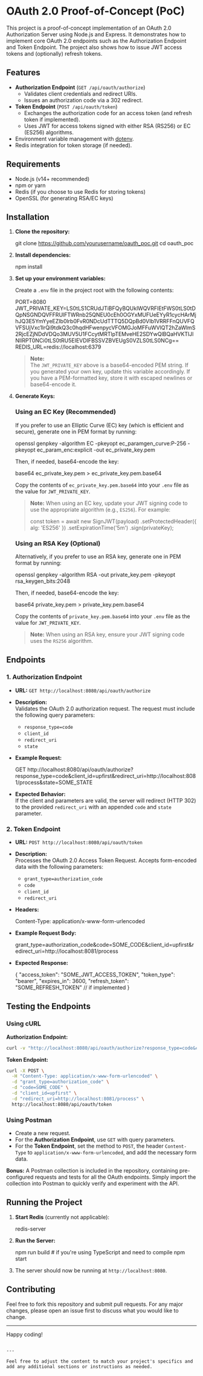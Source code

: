 # OAuth 2.0 Proof-of-Concept (PoC)

This project is a proof-of-concept implementation of an OAuth 2.0 Authorization Server using Node.js and Express. It demonstrates how to implement core OAuth 2.0 endpoints such as the Authorization Endpoint and Token Endpoint. The project also shows how to issue JWT access tokens and (optionally) refresh tokens.

## Features

- **Authorization Endpoint** (`GET /api/oauth/authorize`)
  - Validates client credentials and redirect URIs.
  - Issues an authorization code via a 302 redirect.
- **Token Endpoint** (`POST /api/oauth/token`)
  - Exchanges the authorization code for an access token (and refresh token if implemented).
  - Uses JWT for access tokens signed with either RSA (RS256) or EC (ES256) algorithms.
- Environment variable management with [dotenv](https://www.npmjs.com/package/dotenv).
- Redis integration for token storage (if needed).

## Requirements

- Node.js (v14+ recommended)
- npm or yarn
- Redis (if you choose to use Redis for storing tokens)
- OpenSSL (for generating RSA/EC keys)

## Installation

1. **Clone the repository:**

   git clone https://github.com/yourusername/oauth_poc.git
   cd oauth_poc

2. **Install dependencies:**

   npm install

3. **Set up your environment variables:**

   Create a `.env` file in the project root with the following contents:

   PORT=8080
   JWT_PRIVATE_KEY=LS0tLS1CRUdJTiBFQyBQUklWQVRFIEtFWS0tLS0tDQpNSGNDQVFFRUlFTWRnb25QNEU0cEh0OGYxMUFUeEYyR1cycHArMjhJQ3E5YmYyeEZIb0lrb0FvR0NDcUdTTTQ5DQpBd0VIb1VRRFFnQUVFQVFSUjVxc1lrQi9tdkQ3c0hqdHFwenpycVFOMGJoMFFuWVlQT2hZaWlmS2RjcEZjNDdVDQo3MUV5U1FCcytMRTlpTEMveHE2SDYwQlBQaHVKTlJlNllRPT0NCi0tLS0tRU5EIEVDIFBSSVZBVEUgS0VZLS0tLS0NCg==
   REDIS_URL=redis://localhost:6379

   > **Note:**  
   The `JWT_PRIVATE_KEY` above is a base64-encoded PEM string. If you generated your own key, update this variable accordingly. If you have a PEM-formatted key, store it with escaped newlines or base64-encode it.

4. **Generate Keys:**

   ### Using an EC Key (Recommended)
   If you prefer to use an Elliptic Curve (EC) key (which is efficient and secure), generate one in PEM format by running:
   
   openssl genpkey -algorithm EC -pkeyopt ec_paramgen_curve:P-256 -pkeyopt ec_param_enc:explicit -out ec_private_key.pem
   
   Then, if needed, base64-encode the key:
   
   base64 ec_private_key.pem > ec_private_key.pem.base64
   
   Copy the contents of `ec_private_key.pem.base64` into your `.env` file as the value for `JWT_PRIVATE_KEY`.
   
   > **Note:** When using an EC key, update your JWT signing code to use the appropriate algorithm (e.g., `ES256`). For example:
    > 
    > const token = await new SignJWT(payload)
    >   .setProtectedHeader({ alg: 'ES256' })
    >   .setExpirationTime('5m')
    >   .sign(privateKey);

   ### Using an RSA Key (Optional)
   
   Alternatively, if you prefer to use an RSA key, generate one in PEM format by running:
   
   openssl genpkey -algorithm RSA -out private_key.pem -pkeyopt rsa_keygen_bits:2048
   
   Then, if needed, base64-encode the key:

   base64 private_key.pem > private_key.pem.base64
   
   Copy the contents of `private_key.pem.base64` into your `.env` file as the value for `JWT_PRIVATE_KEY`.
   
   > **Note:** When using an RSA key, ensure your JWT signing code uses the `RS256` algorithm.

## Endpoints

### 1. Authorization Endpoint

- **URL:** `GET http://localhost:8080/api/oauth/authorize`
- **Description:**  
  Validates the OAuth 2.0 authorization request. The request must include the following query parameters:
  - `response_type=code`
  - `client_id`
  - `redirect_uri`
  - `state`

- **Example Request:**

  GET http://localhost:8080/api/oauth/authorize?response_type=code&client_id=upfirst&redirect_uri=http://localhost:8081/process&state=SOME_STATE

- **Expected Behavior:**  
  If the client and parameters are valid, the server will redirect (HTTP 302) to the provided `redirect_uri` with an appended `code` and `state` parameter.

### 2. Token Endpoint

- **URL:** `POST http://localhost:8080/api/oauth/token`
- **Description:**  
  Processes the OAuth 2.0 Access Token Request. Accepts form-encoded data with the following parameters:
  - `grant_type=authorization_code`
  - `code`
  - `client_id`
  - `redirect_uri`

- **Headers:**

  Content-Type: application/x-www-form-urlencoded

- **Example Request Body:**

  grant_type=authorization_code&code=SOME_CODE&client_id=upfirst&redirect_uri=http://localhost:8081/process

- **Expected Response:**

  {
    "access_token": "SOME_JWT_ACCESS_TOKEN",
    "token_type": "bearer",
    "expires_in": 3600,
    "refresh_token": "SOME_REFRESH_TOKEN" // if implemented
  }

## Testing the Endpoints

### Using cURL

**Authorization Endpoint:**

```bash
curl -v "http://localhost:8080/api/oauth/authorize?response_type=code&client_id=upfirst&redirect_uri=http://localhost:8081/process&state=SOME_STATE"
```

**Token Endpoint:**

```bash
curl -X POST \
  -H "Content-Type: application/x-www-form-urlencoded" \
  -d "grant_type=authorization_code" \
  -d "code=SOME_CODE" \
  -d "client_id=upfirst" \
  -d "redirect_uri=http://localhost:8081/process" \
  http://localhost:8080/api/oauth/token
```

### Using Postman

- Create a new request.
- For the **Authorization Endpoint**, use `GET` with query parameters.
- For the **Token Endpoint**, set the method to `POST`, the header `Content-Type` to `application/x-www-form-urlencoded`, and add the necessary form data.

**Bonus:** A Postman collection is included in the repository, containing pre-configured requests and tests for all the OAuth endpoints. Simply import the collection into Postman to quickly verify and experiment with the API.

## Running the Project

1. **Start Redis** (currently not applicable):

   redis-server

2. **Run the Server:**

   npm run build   # if you're using TypeScript and need to compile
   npm start

3. The server should now be running at `http://localhost:8080`.


## Contributing

Feel free to fork this repository and submit pull requests. For any major changes, please open an issue first to discuss what you would like to change.

---

Happy coding!
```

---

Feel free to adjust the content to match your project's specifics and add any additional sections or instructions as needed.